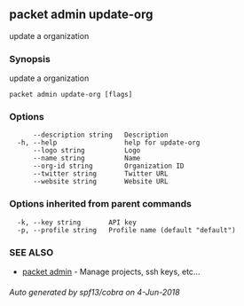 ## packet admin update-org

update a organization

### Synopsis

update a organization

```
packet admin update-org [flags]
```

### Options

```
      --description string   Description
  -h, --help                 help for update-org
      --logo string          Logo
      --name string          Name
      --org-id string        Organization ID
      --twitter string       Twitter URL
      --website string       Website URL
```

### Options inherited from parent commands

```
  -k, --key string       API key
  -p, --profile string   Profile name (default "default")
```

### SEE ALSO

* [packet admin](packet_admin.md)	 - Manage projects, ssh keys, etc...

###### Auto generated by spf13/cobra on 4-Jun-2018
